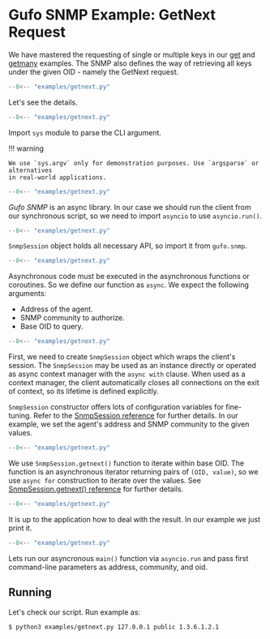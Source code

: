 # Gufo SNMP Example: GetNext Request

We have mastered the requesting of single or multiple keys
in our [get](get.md) and [getmany](getmany.md) examples.
The SNMP also defines the way of retrieving all keys under
the given OID - namely the GetNext request.

``` py title="getnext.py" linenums="1"
--8<-- "examples/getnext.py"
```

Let's see the details.

``` py title="getnext.py" linenums="1" hl_lines="1"
--8<-- "examples/getnext.py"
```

Import `sys` module to parse the CLI argument.

!!! warning

    We use `sys.argv` only for demonstration purposes. Use `argsparse` or alternatives
    in real-world applications.

``` py title="getnext.py" linenums="1" hl_lines="2"
--8<-- "examples/getnext.py"
```
*Gufo SNMP* is an async library. In our case
we should run the client from our synchronous script,
so we need to import `asyncio` to use `asyncio.run()`.

``` py title="getnext.py" linenums="1" hl_lines="3"
--8<-- "examples/getnext.py"
```

`SnmpSession` object holds all necessary API, so import it from `gufo.snmp`.

``` py title="getnext.py" linenums="1" hl_lines="6"
--8<-- "examples/getnext.py"
```

Asynchronous code must be executed in the asynchronous functions or coroutines.
So we define our function as `async`. We expect the following arguments:

* Address of the agent.
* SNMP community to authorize.
* Base OID to query.

``` py title="getnext.py" linenums="1" hl_lines="7"
--8<-- "examples/getnext.py"
```

First, we need to create `SnmpSession` object which wraps the client's session.
The `SnmpSession` may be used as an instance directly or operated as async context manager
with the `async with` clause. When used as a context manager,
the client automatically closes all connections on the exit of context,
so its lifetime is defined explicitly.

`SnmpSession` constructor offers lots of configuration variables for fine-tuning. Refer to the 
[SnmpSession reference](../../reference/gufo/snmp/client#gufo.snmp.client.SnmpSession)
for further details. In our example, we set the agent's address and SNMP community
to the given values.

``` py title="getnext.py" linenums="1" hl_lines="8"
--8<-- "examples/getnext.py"
```

We use `SnmpSession.getnext()` function to iterate within base OID. The function is an asynchronous
iterator returning pairs of `(OID, value)`, so we use `async for` construction to iterate over the values.
See [SnmpSession.getnext() reference](../../reference/gufo/snmp/client#gufo.snmp.client.SnmpSession.getnext)
for further details. 

``` py title="getnext.py" linenums="1" hl_lines="9"
--8<-- "examples/getnext.py"
```

It is up to the application how to deal with the result.
In our example we just print it.

``` py title="getnext.py" linenums="1" hl_lines="12"
--8<-- "examples/getnext.py"
```

Lets run our asyncronous `main()` function via `asyncio.run`
and pass first command-line parameters as address, community, and oid.

## Running

Let's check our script. Run example as:

```
$ python3 examples/getnext.py 127.0.0.1 public 1.3.6.1.2.1

```